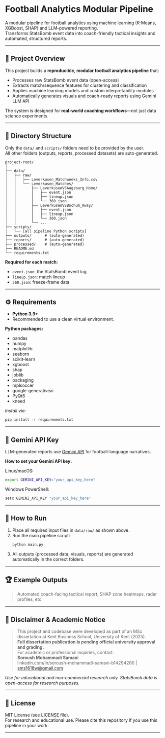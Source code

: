 
# Football Analytics Modular Pipeline

A modular pipeline for football analytics using machine learning (K-Means, XGBoost, SHAP) and LLM-powered reporting.  
Transforms StatsBomb event data into coach-friendly tactical insights and automated, structured reports.

---

## 🚀 Project Overview

This project builds a **reproducible, modular football analytics pipeline** that:
- Processes raw StatsBomb event data (open-access)
- Extracts match/sequence features for clustering and classification
- Applies machine learning models and custom interpretability modules
- Automatically generates visuals and coach-ready reports using Gemini LLM API

The system is designed for **real-world coaching workflows**—not just data science experiments.

---

## 📁 Directory Structure

Only the `data/` and `scripts/` folders need to be provided by the user.  
All other folders (outputs, reports, processed datasets) are auto-generated.

```
project-root/
│
├── data/
│   ├── raw/
│   │   ├── Leverkusen_Matchweeks_Info.csv
│   │   └── Leverkusen_Matches/
│   │       ├── LeverkusenVSAugsburg_Home/
│   │       │   ├── event.json
│   │       │   ├── lineup.json
│   │       │   └── 360.json
│   │       ├── LeverkusenVSBochum_Away/
│   │       │   ├── event.json
│   │       │   ├── lineup.json
│   │       │   └── 360.json
│   │       └── ...
├── scripts/
│   └── [all pipeline Python scripts]
├── outputs/      # (auto-generated)
├── reports/      # (auto-generated)
├── processed/    # (auto-generated)
├── README.md
└── requirements.txt
```

**Required for each match:**  
- `event.json`: the StatsBomb event log  
- `lineup.json`: match lineup  
- `360.json`: freeze-frame data  

---

## ⚙️ Requirements

- **Python 3.9+**  
- Recommended to use a clean virtual environment.

**Python packages:**  
- pandas  
- numpy  
- matplotlib  
- seaborn  
- scikit-learn  
- xgboost  
- shap  
- joblib  
- packaging  
- mplsoccer  
- google-generativeai  
- PyQt6  
- kneed  

_Install via:_  
```bash
pip install -r requirements.txt
```

---

## 🔑 Gemini API Key

LLM-generated reports use [Gemini API](https://ai.google.dev/) for football-language narratives.

**How to set your Gemini API key:**

Linux/macOS:
```bash
export GEMINI_API_KEY="your_api_key_here"
```
Windows PowerShell:
```powershell
setx GEMINI_API_KEY "your_api_key_here"
```

---

## 🚦 How to Run

1. Place all required input files in `data/raw/` as shown above.
2. Run the main pipeline script:
   ```bash
   python main.py
   ```
3. All outputs (processed data, visuals, reports) are generated automatically in the correct folders.

---

## 🏆 Example Outputs

> Automated coach-facing tactical report, SHAP zone heatmaps, radar profiles, etc.

---

## 📣 Disclaimer & Academic Notice

> This project and codebase were developed as part of an MSc dissertation at Kent Business School, University of Kent (2025).  
> **Full dissertation publication is pending official university approval and grading.**  
> For academic or professional inquiries, contact:  
> **Soroush Mohammadi Samani**  
> linkedin.com/in/soroush-mohammadi-samani-b14294200 | sms1618w@gmail.com

_Use for educational and non-commercial research only. StatsBomb data is open-access for research purposes._

---

## 📄 License

MIT License (see LICENSE file).  
For research and educational use. Please cite this repository if you use this pipeline in your work.

---
